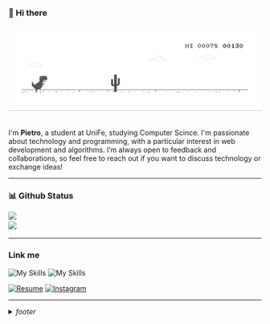 ### 👋 Hi there
<div>
    <img src="./imgs/dino.gif"/>
</div>
<br/>


I'm **Pietro**, a student at UniFe, studying Computer Scince. I'm passionate about technology and programming, with a particular interest in web development and algorithms.
I’m always open to feedback and collaborations, so feel free to reach out if you want to discuss technology or exchange ideas!

---

### 📊 Github Status
![](https://github-readme-stats.vercel.app/api?username=pietropeerani&theme=dark&hide_border=true&include_all_commits=false&count_private=false)<br/>
![](https://github-readme-stats.vercel.app/api/top-langs/?username=pietropeerani&theme=dark&hide_border=true&include_all_commits=false&count_private=false&layout=compact)

---

### Link me
![My Skills](https://skillicons.dev/icons?i=js,ts,css,sass,svelte,react,next,angular,electron,tailwind)
![My Skills](https://skillicons.dev/icons?i=php,azure,python,c,cpp,raspberrypi,vscode,figma,xd,arch)

[![Resume](https://img.shields.io/badge/Resume-FFFFFF?style=for-the-badge&logo=googledocs&logoColor=black)](#)
[![Instagram](https://img.shields.io/badge/Instagram-E4405F?style=for-the-badge&logo=instagram&logoColor=white)](https://instagram.com/pietro.peerani)

---

<details>
  <summary><i>footer</i></summary>
  
   *Instagram* > <a href="https://instagram.com/pietro.peerani">pietro.peerani</a> <br/>
   *Github* > here <br/>

</details>
